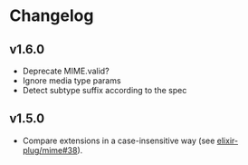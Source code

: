 # Changelog

## v1.6.0

  * Deprecate MIME.valid?
  * Ignore media type params
  * Detect subtype suffix according to the spec

## v1.5.0

  * Compare extensions in a case-insensitive way (see
    [elixir-plug/mime#38](https://github.com/elixir-plug/mime/issues/38)).
